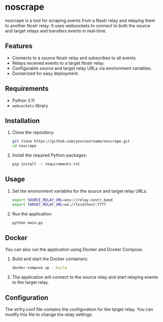 # noscrape

noscrape is a tool for scraping events from a Nostr relay and relaying them to another Nostr relay. It uses websockets to connect to both the source and target relays and transfers events in real-time.

## Features

- Connects to a source Nostr relay and subscribes to all events.
- Relays received events to a target Nostr relay.
- Configurable source and target relay URLs via environment variables.
- Dockerized for easy deployment.

## Requirements

- Python 3.11
- `websockets` library

## Installation

1. Clone the repository:
    ```sh
    git clone https://github.com/yourusername/noscrape.git
    cd noscrape
    ```

2. Install the required Python packages:
    ```sh
    pip install -r requirements.txt
    ```

## Usage

1. Set the environment variables for the source and target relay URLs:
    ```sh
    export SOURCE_RELAY_URL=wss://relay.nostr.band
    export TARGET_RELAY_URL=ws://localhost:7777
    ```

2. Run the application:
    ```sh
    python main.py
    ```

## Docker

You can also run the application using Docker and Docker Compose.

1. Build and start the Docker containers:
    ```sh
    docker-compose up --build
    ```

2. The application will connect to the source relay and start relaying events to the target relay.

## Configuration

The strfry.conf file contains the configuration for the target relay. You can modify this file to change the relay settings.